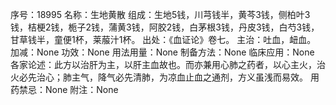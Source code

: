 序号：18995
名称：生地黄散
组成：生地5钱，川芎钱半，黄芩3钱，侧柏叶3钱，桔梗2钱，栀子2钱，蒲黄3钱，阿胶2钱，白茅根3钱，丹皮3钱，白芍3钱，甘草钱半，童便1杯，莱菔汁1杯。
出处：《血证论》卷七。
主治：吐血，衄血。
加减：None
功效：None
用法用量：None
制备方法：None
临床应用：None
各家论述：此方以治肝为主，以肝主血故也。而亦兼用心肺之药者，以心主火，治火必先治心；肺主气，降气必先清肺，为凉血止血之通剂，方义虽浅而易效。
用药禁忌：None
附注：None
